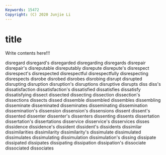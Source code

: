 ```yaml
---
Keywords: 15472
Copyright: (C) 2020 Junjie Li
---
```


# title

Write contents here!!!
 
disregard 
disregard's 
disregarded 
disregarding 
disregards 
disrepair 
disrepair's
disreputable 
disreputably 
disrepute 
disrepute's 
disrespect 
disrespect's 
disrespected 
disrespectful 
disrespectfully 
disrespecting
disrespects 
disrobe 
disrobed 
disrobes 
disrobing 
disrupt 
disrupted 
disrupting 
disruption 
disruption's
disruptions 
disruptive 
disrupts 
diss 
diss's 
dissatisfaction 
dissatisfaction's 
dissatisfied 
dissatisfies 
dissatisfy
dissatisfying 
dissect 
dissected 
dissecting 
dissection 
dissection's 
dissections 
dissects 
dissed 
dissemble
dissembled 
dissembles 
dissembling 
disseminate 
disseminated 
disseminates 
disseminating 
dissemination 
dissemination's 
dissension
dissension's 
dissensions 
dissent 
dissent's 
dissented 
dissenter 
dissenter's 
dissenters 
dissenting 
dissents
dissertation 
dissertation's 
dissertations 
disservice 
disservice's 
disservices 
disses 
dissidence 
dissidence's 
dissident
dissident's 
dissidents 
dissimilar 
dissimilarities 
dissimilarity 
dissimilarity's 
dissimulate 
dissimulated 
dissimulates 
dissimulating
dissimulation 
dissimulation's 
dissing 
dissipate 
dissipated 
dissipates 
dissipating 
dissipation 
dissipation's 
dissociate
dissociated 
dissociates 
